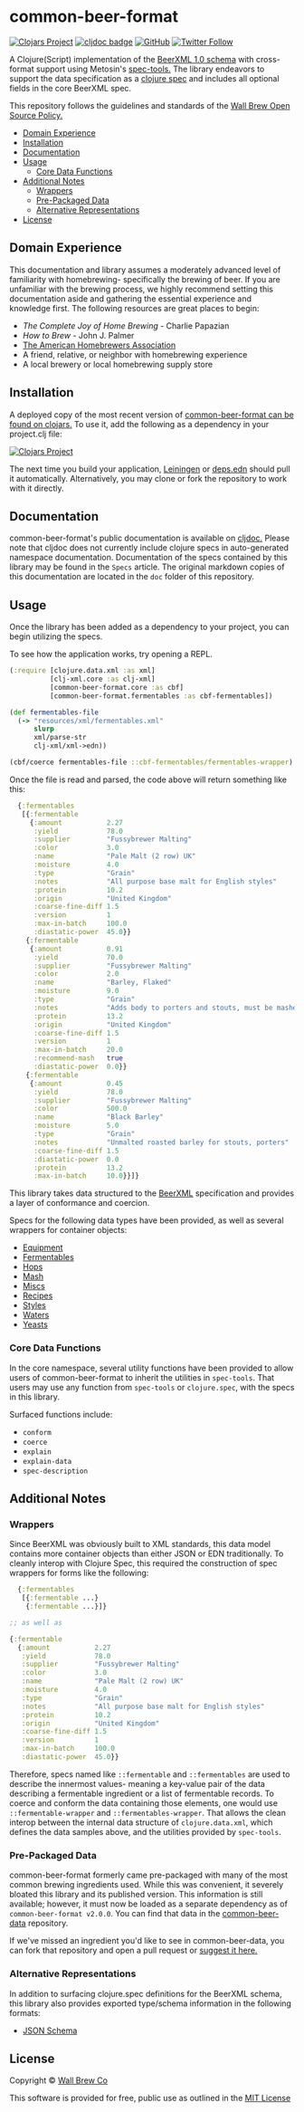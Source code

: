 # common-beer-format

[![Clojars Project](https://img.shields.io/clojars/v/com.wallbrew/common-beer-format.svg)](https://clojars.org/com.wallbrew/common-beer-format)
[![cljdoc badge](https://cljdoc.org/badge/com.wallbrew/common-beer-format)](https://cljdoc.org/d/com.wallbrew/common-beer-format/CURRENT)
[![GitHub](https://img.shields.io/github/license/Wall-Brew-Co/common-beer-format)](https://github.com/Wall-Brew-Co/common-beer-format/blob/master/LICENSE)
[![Twitter Follow](https://img.shields.io/twitter/follow/WallBrew?style=social)](https://twitter.com/WallBrew)

A Clojure(Script) implementation of the [BeerXML 1.0 schema](http://www.beerxml.com/) with cross-format support using Metosin's [spec-tools.](https://github.com/metosin/spec-tools)
The library endeavors to support the data specification as a [clojure spec](https://clojure.org/about/spec) and includes all optional fields in the core BeerXML spec.

This repository follows the guidelines and standards of the [Wall Brew Open Source Policy.](https://github.com/Wall-Brew-Co/open-source "Our open source guidelines")

<!-- START doctoc generated TOC please keep comment here to allow auto update -->
<!-- DON'T EDIT THIS SECTION, INSTEAD RE-RUN doctoc TO UPDATE -->

- [Domain Experience](#domain-experience)
- [Installation](#installation)
- [Documentation](#documentation)
- [Usage](#usage)
  - [Core Data Functions](#core-data-functions)
- [Additional Notes](#additional-notes)
  - [Wrappers](#wrappers)
  - [Pre-Packaged Data](#pre-packaged-data)
  - [Alternative Representations](#alternative-representations)
- [License](#license)

<!-- END doctoc generated TOC please keep comment here to allow auto update -->

## Domain Experience

This documentation and library assumes a moderately advanced level of familiarity with homebrewing- specifically the brewing of beer.
If you are unfamiliar with the brewing process, we highly recommend setting this documentation aside and gathering the essential experience and knowledge first.
The following resources are great places to begin:

- *The Complete Joy of Home Brewing* - Charlie Papazian
- *How to Brew* - John J. Palmer
- [The American Homebrewers Association](https://www.homebrewersassociation.org/)
- A friend, relative, or neighbor with homebrewing experience
- A local brewery or local homebrewing supply store

## Installation

A deployed copy of the most recent version of [common-beer-format can be found on clojars.](https://clojars.org/com.wallbrew/common-beer-format)
To use it, add the following as a dependency in your project.clj file:

[![Clojars Project](https://clojars.org/com.wallbrew/common-beer-format/latest-version.svg)](https://clojars.org/com.wallbrew/common-beer-format)

The next time you build your application, [Leiningen](https://leiningen.org/) or [deps.edn](https://clojure.org/guides/deps_and_cli) should pull it automatically.
Alternatively, you may clone or fork the repository to work with it directly.

## Documentation

common-beer-format's public documentation is available on [cljdoc.](https://cljdoc.org/d/com.wallbrew/common-beer-format/CURRENT)
Please note that cljdoc does not currently include clojure specs in auto-generated namespace documentation.
Documentation of the specs contained by this library may be found in the `Specs` article.
The original markdown copies of this documentation are located in the `doc` folder of this repository.

## Usage

Once the library has been added as a dependency to your project, you can begin utilizing the specs.

To see how the application works, try opening a REPL.

```clj
(:require [clojure.data.xml :as xml]
          [clj-xml.core :as clj-xml]
          [common-beer-format.core :as cbf]
          [common-beer-format.fermentables :as cbf-fermentables])

(def fermentables-file
  (-> "resources/xml/fermentables.xml"
      slurp
      xml/parse-str
      clj-xml/xml->edn))

(cbf/coerce fermentables-file ::cbf-fermentables/fermentables-wrapper)
```

Once the file is read and parsed, the code above will return something like this:

```clj
  {:fermentables
   [{:fermentable
     {:amount           2.27
      :yield            78.0
      :supplier         "Fussybrewer Malting"
      :color            3.0
      :name             "Pale Malt (2 row) UK"
      :moisture         4.0
      :type             "Grain"
      :notes            "All purpose base malt for English styles"
      :protein          10.2
      :origin           "United Kingdom"
      :coarse-fine-diff 1.5
      :version          1
      :max-in-batch     100.0
      :diastatic-power  45.0}}
    {:fermentable
     {:amount           0.91
      :yield            70.0
      :supplier         "Fussybrewer Malting"
      :color            2.0
      :name             "Barley, Flaked"
      :moisture         9.0
      :type             "Grain"
      :notes            "Adds body to porters and stouts, must be mashed"
      :protein          13.2
      :origin           "United Kingdom"
      :coarse-fine-diff 1.5
      :version          1
      :max-in-batch     20.0
      :recommend-mash   true
      :diastatic-power  0.0}}
    {:fermentable
     {:amount           0.45
      :yield            78.0
      :supplier         "Fussybrewer Malting"
      :color            500.0
      :name             "Black Barley"
      :moisture         5.0
      :type             "Grain"
      :notes            "Unmalted roasted barley for stouts, porters"
      :coarse-fine-diff 1.5
      :diastatic-power  0.0
      :protein          13.2
      :max-in-batch     10.0}}]}
```

This library takes data structured to the [BeerXML](http://www.beerxml.com/beerxml.htm) specification and provides a layer of conformance and coercion.

Specs for the following data types have been provided, as well as several wrappers for container objects:

- [Equipment](/src/common_beer_format/equipment.cljc)
- [Fermentables](/src/common_beer_format/fermentables.cljc)
- [Hops](/src/common_beer_format/hops.cljc)
- [Mash](/src/common_beer_format/mash.cljc)
- [Miscs](/src/common_beer_format/miscs.cljc)
- [Recipes](/src/common_beer_format/recipes.cljc)
- [Styles](/src/common_beer_format/styles.cljc)
- [Waters](/src/common_beer_format/waters.cljc)
- [Yeasts](/src/common_beer_format/yeasts.cljc)

### Core Data Functions

In the core namespace, several utility functions have been provided to allow users of common-beer-format to inherit the utilities in `spec-tools`.
That users may use any function from `spec-tools` or `clojure.spec`, with the specs in this library.

Surfaced functions include:

- `conform`
- `coerce`
- `explain`
- `explain-data`
- `spec-description`

## Additional Notes

### Wrappers

Since BeerXML was obviously built to XML standards, this data model contains more container objects than either JSON or EDN traditionally.
To cleanly interop with Clojure Spec, this required the construction of spec wrappers for forms like the following:

```clj
  {:fermentables
   [{:fermentable ...}
    {:fermentable ...}]}

;; as well as

{:fermentable
  {:amount           2.27
   :yield            78.0
   :supplier         "Fussybrewer Malting"
   :color            3.0
   :name             "Pale Malt (2 row) UK"
   :moisture         4.0
   :type             "Grain"
   :notes            "All purpose base malt for English styles"
   :protein          10.2
   :origin           "United Kingdom"
   :coarse-fine-diff 1.5
   :version          1
   :max-in-batch     100.0
   :diastatic-power  45.0}}
```

Therefore, specs named like `::fermentable` and `::fermentables` are used to describe the innermost values- meaning a key-value pair of the data describing a fermentable ingredient or a list of fermentable records.
To coerce and conform the data containing those elements, one would use `::fermentable-wrapper` and `::fermentables-wrapper`.
That allows the clean interop between the internal data structure of `clojure.data.xml`, which defines the data samples above, and the utilities provided by `spec-tools`.

### Pre-Packaged Data

common-beer-format formerly came pre-packaged with many of the most common brewing ingredients used.
While this was convenient, it severely bloated this library and its published version.
This information is still available; however, it must now be loaded as a separate dependency as of `common-beer-format v2.0.0`.
You can find that data in the [common-beer-data](https://github.com/Wall-Brew-Co/common-beer-data) repository.

If we've missed an ingredient you'd like to see in common-beer-data, you can fork that repository and open a pull request or [suggest it here.](https://github.com/Wall-Brew-Co/common-beer-data/issues/new?template=data_request.md)

### Alternative Representations

In addition to surfacing clojure.spec definitions for the BeerXML schema, this library also provides exported type/schema information in the following formats:

- [JSON Schema](https://json-schema.org/specification)

## License

Copyright © [Wall Brew Co](https://wallbrew.com/)

This software is provided for free, public use as outlined in the [MIT License](https://github.com/Wall-Brew-Co/common-beer-format/blob/master/LICENSE)
